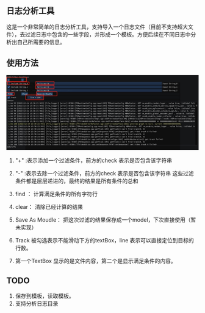 ## 日志分析工具
这是一个非常简单的日志分析工具，支持导入一个日志文件（目前不支持超大文件），去过滤日志中包含的一些字段，并形成一个模板。方便后续在不同日志中分析出自己所需要的信息。

## 使用方法
![image text](https://github.com/Alonewaiting/LogAnalyzed/blob/main/img/demo.jpg)

1. "+" :表示添加一个过滤条件，前方的check 表示是否包含该字符串
2. "-" :表示去除一个过滤条件，前方的check 表示是否包含该字符串
这些过滤条件都是层层递进的，最终的结果是所有条件的总和

3. find ： 计算满足条件的所有字符行
4. clear： 清除已经计算的结果
5. Save As Moudle： 把这次过滤的结果保存成一个model，下次直接使用（暂未实现）
6. Track 被勾选表示不能滑动下方的textBox，line 表示可以直接定位到目标的行数。
7. 第一个TextBox 显示的是文件内容，第二个是显示满足条件的内容。

## TODO
1. 保存到模板，读取模板。
2. 支持分析日志目录

